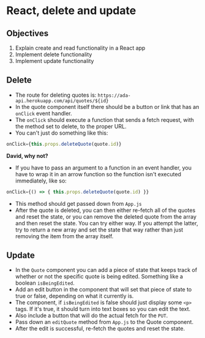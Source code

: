 # React, delete and update

## Objectives

1. Explain create and read functionality in a React app
2. Implement delete functionality
3. Implement update functionality

## Delete

- The route for deleting quotes is: `https://ada-api.herokuapp.com/api/quotes/${id}`
- In the quote component itself there should be a button or link that has an `onClick` event handler.
- The `onClick` should execute a function that sends a fetch request, with the method set to delete, to the proper URL.
- You can't just do something like this:
```javascript
onClick={this.props.deleteQuote(quote.id)}
```
**David, why not?**
- If you have to pass an argument to a function in an event handler, you have to wrap it in an arrow function so the function isn't executed immediately, like so:
```javascript
onClick={() => { this.props.deleteQuote(quote.id) }}
```
- This method should get passed down from `App.js`
- After the quote is deleted, you can then either re-fetch all of the quotes and reset the state, or you can remove the deleted quote from the array and then reset the state. You can try either way. If you attempt the latter, try to return a new array and set the state that way rather than just removing the item from the array itself.

## Update

- In the `Quote` component you can add a piece of state that keeps track of whether or not the specific quote is being edited. Something like a boolean `isBeingEdited`.
- Add an edit button in the component that will set that piece of state to true or false, depending on what it currently is.
- The component, if `isBeingEdited` is false should just display some `<p>` tags. If it's true, it should turn into text boxes so you can edit the text.
- Also include a button that will do the actual fetch for the `PUT`.
- Pass down an `editQuote` method from `App.js` to the Quote component.
- After the edit is successful, re-fetch the quotes and reset the state.
